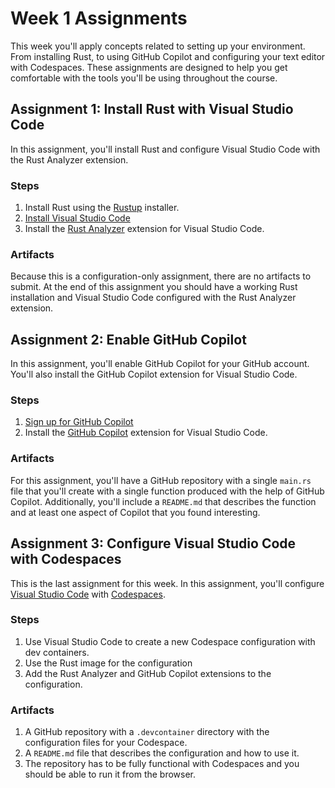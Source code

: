 # Week 1 Assignments
This week you'll apply concepts related to setting up your environment. From installing Rust, to using GitHub Copilot and configuring your text editor with Codespaces. These assignments are designed to help you get comfortable with the tools you'll be using throughout the course.

## Assignment 1: Install Rust with Visual Studio Code
In this assignment, you'll install Rust and configure Visual Studio Code with the Rust Analyzer extension.

### Steps
1. Install Rust using the [Rustup](https://rustup.rs/) installer.
2. [Install Visual Studio Code](https://code.visualstudio.com/Download?WT.mc_id=academic-0000-alfredodeza)
3. Install the [Rust Analyzer](https://marketplace.visualstudio.com/items?itemName=rust-lang.rust-analyzer&WT.mc_id=academic-0000-alfredodeza) extension for Visual Studio Code.

### Artifacts
Because this is a configuration-only assignment, there are no artifacts to submit. At the end of this assignment you should have a working Rust installation and Visual Studio Code configured with the Rust Analyzer extension.

## Assignment 2: Enable GitHub Copilot
In this assignment, you'll enable GitHub Copilot for your GitHub account. You'll also install the GitHub Copilot extension for Visual Studio Code.

### Steps
1. [Sign up for GitHub Copilot](https://techcommunity.microsoft.com/t5/educator-developer-blog/step-by-step-setting-up-github-student-and-github-copilot-as-an/ba-p/3736279?WT.mc_id=academic-0000-alfredodeza)
2. Install the [GitHub Copilot](https://marketplace.visualstudio.com/items?itemName=GitHub.copilot&WT.mc_id=academic-0000-alfredodeza) extension for Visual Studio Code.

### Artifacts
For this assignment, you'll have a GitHub repository with a single `main.rs` file that you'll create with a single function produced with the help of GitHub Copilot. Additionally, you'll include a `README.md` that describes the function and at least one aspect of Copilot that you found interesting.

## Assignment 3: Configure Visual Studio Code with Codespaces
This is the last assignment for this week. In this assignment, you'll configure [Visual Studio Code](https://code.visualstudio.com/?WT.mc_id=academic-0000-alfredodeza) with [Codespaces](https://docs.github.com/en/codespaces/overview). 

### Steps
1. Use Visual Studio Code to create a new Codespace configuration with dev containers.
2. Use the Rust image for the configuration
3. Add the Rust Analyzer and GitHub Copilot extensions to the configuration.

### Artifacts
1. A GitHub repository with a `.devcontainer` directory with the configuration files for your Codespace.
2. A `README.md` file that describes the configuration and how to use it.
3. The repository has to be fully functional with Codespaces and you should  be able to run it from the browser.